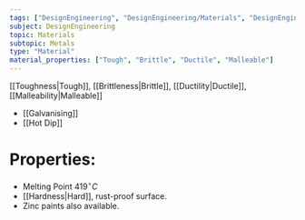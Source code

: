 ```yaml
---
tags: ["DesignEngineering", "DesignEngineering/Materials", "DesignEngineering/Materials/Metals", "DesignEngineering/Materials/Metals/Elements"]
subject: DesignEngineering
topic: Materials
subtopic: Metals
type: "Material"
material_properties: ["Tough", "Brittle", "Ductile", "Malleable"]
---
```


[[Toughness|Tough]], [[Brittleness|Brittle]], [[Ductility|Ductile]], [[Malleability|Malleable]]

- [[Galvanising]]
- [[Hot Dip]]

# Properties:
 - Melting Point $419^{\circ}C$
 - [[Hardness|Hard]], rust-proof surface.
 - Zinc paints also available.
